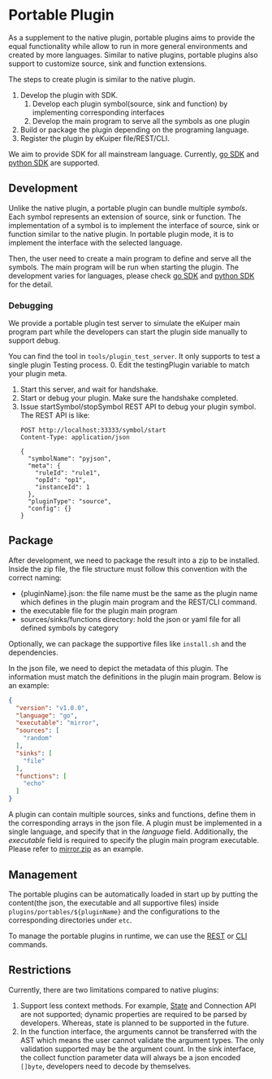 # Portable Plugin

As a supplement to the native plugin, portable plugins aims to provide the equal functionality while allow to run in more general environments and created by more languages. Similar to native plugins, portable plugins also support to customize source, sink and function extensions.

The steps to create plugin is similar to the native plugin.

1. Develop the plugin with SDK.
    1. Develop each plugin symbol(source, sink and function) by implementing corresponding interfaces
    2. Develop the main program to serve all the symbols as one plugin
2. Build or package the plugin depending on the programing language.
3. Register the plugin by eKuiper file/REST/CLI.

We aim to provide SDK for all mainstream language. Currently, [go SDK](go_sdk.md) and [python SDK](python_sdk.md) are supported.

## Development

Unlike the native plugin, a portable plugin can bundle multiple *symbols*. Each symbol represents an extension of source, sink or function. The implementation of a symbol is to implement the interface of source, sink or function similar to the native plugin. In portable plugin mode, it is to implement the interface with the selected language. 

Then, the user need to create a main program to define and serve all the symbols. The main program will be run when starting the plugin. The development varies for languages, please check [go SDK](go_sdk.md) and [python SDK](python_sdk.md) for the detail.

### Debugging

We provide a portable plugin test server to simulate the eKuiper main program part while the developers can start the plugin side manually to support debug.

You can find the tool in `tools/plugin_test_server`. It only supports to test a single plugin Testing process.
0. Edit the testingPlugin variable to match your plugin meta.
1. Start this server, and wait for handshake.
2. Start or debug your plugin. Make sure the handshake completed.
3. Issue startSymbol/stopSymbol REST API  to debug your plugin symbol. The REST API is like:
   ```
   POST http://localhost:33333/symbol/start
   Content-Type: application/json
   
   {
     "symbolName": "pyjson",
     "meta": {
       "ruleId": "rule1",
       "opId": "op1",
       "instanceId": 1
     },
     "pluginType": "source",
     "config": {}
   }
   ```

## Package

After development, we need to package the result into a zip to be installed. Inside the zip file, the file structure must follow this convention with the correct naming:

- {pluginName}.json: the file name must be the same as the plugin name which defines in the plugin main program and the REST/CLI command.
- the executable file for the plugin main program
- sources/sinks/functions directory: hold the json or yaml file for all defined symbols by category

Optionally, we can package the supportive files like `install.sh` and the dependencies.

In the json file, we need to depict the metadata of this plugin. The information must match the definitions in the plugin main program. Below is an example:

```json
{
  "version": "v1.0.0",
  "language": "go",
  "executable": "mirror",
  "sources": [
    "random"
  ],
  "sinks": [
    "file"
  ],
  "functions": [
    "echo"
  ]
}
```

A plugin can contain multiple sources, sinks and functions, define them in the corresponding arrays in the json file. A plugin must be implemented in a single language, and specify that in the *language* field. Additionally, the *executable* field is required to specify the plugin main program executable. Please refer to [mirror.zip](https://github.com/lf-edge/ekuiper/blob/master/internal/plugin/testzips/portables/mirror.zip) as an example.

## Management

The portable plugins can be automatically loaded in start up by putting the content(the json, the executable and all supportive files) inside `plugins/portables/${pluginName}` and the configurations to the corresponding directories under `etc`.

To manage the portable plugins in runtime, we can use the [REST](../../api/restapi/plugins.md) or [CLI](../../api/cli/plugins.md) commands.

## Restrictions

Currently, there are two limitations compared to native plugins:

1. Support less context methods. For example, [State](../native/overview.md#state-storage) and Connection API are not supported; dynamic properties are required to be parsed by developers. Whereas, state is planned to be supported in the future.
2. In the function interface, the arguments cannot be transferred with the AST which means the user cannot validate the argument types. The only validation supported may be the argument count. In the sink interface, the collect function parameter data will always be a json encoded `[]byte`, developers need to decode by themselves.

